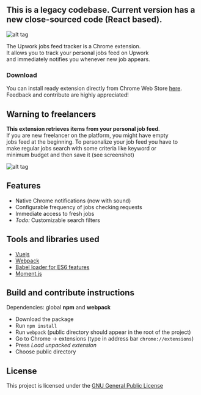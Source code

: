 ## This is a legacy codebase. Current version has a new close-sourced code (React based).

![alt tag](https://raw.githubusercontent.com/neeilya/upwork-jobs-feed-tracker/master/promotional.png)

The Upwork jobs feed tracker is a Chrome extension.  
It allows you to track your personal jobs feed on Upwork  
and immediately notifies you whenever new job appears.

### Download
You can install ready extension directly from Chrome Web Store [here](https://chrome.google.com/webstore/detail/upwork-jobs-feed-tracker/gcjmekbfkkmaccloaoccfiohjnmgkddm).  
Feedback and contribute are highly appreciated!

## Warning to freelancers
**This extension retrieves items from your personal job feed**.  
If you are new freelancer on the platform, you might have empty  
jobs feed at the beginning. To personalize your job feed you have to  
make regular jobs search with some criteria like keyword or  
minimum budget and then save it (see screenshot)

![alt tag](https://raw.githubusercontent.com/neeilya/upwork-jobs-feed-tracker/master/search.png)

## Features

- Native Chrome notifications (now with sound)
- Configurable frequency of jobs checking requests
- Immediate access to fresh jobs
- *Todo:* Customizable search filters

## Tools and libraries used

- [Vuejs](https://github.com/vuejs)
- [Webpack](https://github.com/webpack/webpack)
- [Babel loader for ES6 features](https://babeljs.io/)
- [Moment.js](http://momentjs.com/)

## Build and contribute instructions

Dependencies: global **npm** and **webpack**
- Download the package
- Run `npm install`
- Run `webpack` (public directory should appear in the root of the project)
- Go to Chrome -> extensions (type in address bar `chrome://extensions`)
- Press *Load unpacked extension*
- Choose public directory

## License

This project is licensed under the [GNU General Public License](https://www.gnu.org/licenses/gpl-3.0.en.html)
